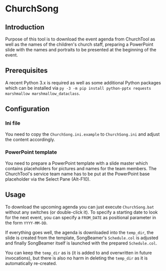 # ChurchSong

## Introduction

Purpose of this tool is to download the event agenda from ChurchTool as well as the
names of the children's church staff, preparing a PowerPoint slide with the names
and portraits to be presented at the beginning of the event.

## Prerequisites

A recent Python 3.x is required as well as some additional Python packages which
can be installed via `py -3 -m pip install python-pptx requests marshmallow
marshmallow_dataclass`.

## Configuration

### Ini file

You need to copy the `ChurchSong.ini.example` to `ChurchSong.ini` and adjust the
content accordingly.

### PowerPoint template

You need to prepare a PowerPoint template with a slide master which contains
placeholders for pictures and names for the team members. The ChurchTool's service
team name has to be put at the PowerPoint base placeholder via the Select Pane
(Alt-F10).

## Usage

To download the upcoming agenda you can just execute `ChurchSong.bat` without any
switches (or double-click it). To specify a starting date to look for the next event,
you can specify a `FROM_DATE` as positional parameter in the form `YYYY-MM-DD`.

If everything goes well, the agenda is downloaded into the `temp_dir`, the slide is
created from the template, SongBeamer's `Schedule.col` is adjusted and finally
SongBeamer itself is launched with the prepared `Schedule.col`.

You can keep the `temp_dir` as is (it is added to and overwritten in future
invocations), but there is also no harm in deleting the `temp_dir` as it is
automatically re-created.
